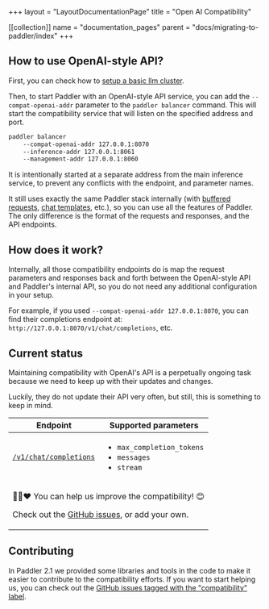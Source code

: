 +++
layout = "LayoutDocumentationPage"
title = "Open AI Compatibility"

[[collection]]
name = "documentation_pages"
parent = "docs/migrating-to-paddler/index"
+++

## How to use OpenAI-style API?

First, you can check how to [setup a basic llm cluster](docs/starting-out/set-up-a-basic-llm-cluster).

Then, to start Paddler with an OpenAI-style API service, you can add the `--compat-openai-addr` parameter to the
`paddler balancer` command. This will start the compatibility service that will listen on the specified address and port.

```bash
paddler balancer 
    --compat-openai-addr 127.0.0.1:8070
    --inference-addr 127.0.0.1:8061 
    --management-addr 127.0.0.1:8060
```

It is intentionally started at a separate address from the main inference service, to prevent any conflicts with the endpoint, and parameter names.

It still uses exactly the same Paddler stack internally (with [buffered requests](docs/internals/buffered-requests), 
[chat templates](docs/internals/chat-templates), etc.), so you can use all the features of Paddler. The only difference
is the format of the requests and responses, and the API endpoints. 

## How does it work?

Internally, all those compatibility endpoints do is map the request parameters and responses back and 
forth between the OpenAI-style API and Paddler's internal API, so you do not need any additional configuration in your
setup.

For example, if you used `--compat-openai-addr 127.0.0.1:8070`, you can find their completions endpoint at:
`http://127.0.0.1:8070/v1/chat/completions`, etc.

## Current status

Maintaining compatibility with OpenAI's API is a perpetually ongoing task because we need to keep up with 
their updates and changes. 

Luckily, they do not update their API very often, but still, this is something to keep in mind.

<table>
    <thead>
        <tr>
            <th>Endpoint</th>
            <th>Supported parameters</th>
        </tr>
    </thead>
    <tbody>
        <tr>
            <td>
                <a 
                    href="https://platform.openai.com/docs/api-reference/chat/create"
                    target="_blank"
                ><code>/v1/chat/completions</code></a>
            </td>
            <td>
                <ul>
                    <li><code>max_completion_tokens</code></li>
                    <li><code>messages</code></li>
                    <li><code>stream</code></li>
                </ul>
            </td>
        </tr>
        <tr>
            <td colspan="2">
                <p>
                    🫵💪❤️ You can help us improve the compatibility! 😊
                </p>
                <p>
                    Check out the
                    <a 
                        href="https://github.com/intentee/paddler/issues?q=is%3Aissue%20state%3Aopen%20label%3Acompatibility%20label%3Aopenai"
                    >GitHub issues</a>, or add your own.
                </p>
            </td>
        </tr>
    </tbody>
</table>

## Contributing

In Paddler 2.1 we provided some libraries and tools in the code to make it easier to contribute to the compatibility
efforts. If you want to start helping us, you can check out the
[GitHub issues tagged with the "compatibility" label](https://github.com/intentee/paddler/issues?q=is%3Aissue%20state%3Aopen%20label%3Acompatibility%20label%3Aopenai).

